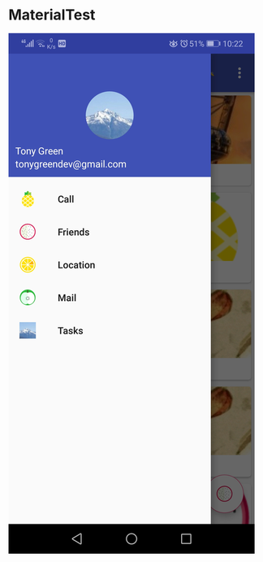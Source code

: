 # MaterialTest
![Alt text](https://github.com/xiaomengsong02/MaterialTest/blob/master/Screenshots/1.jpg)